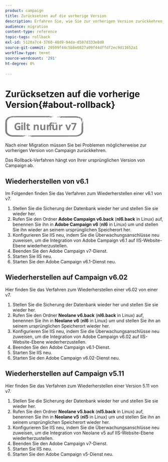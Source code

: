 ```yaml
---
product: campaign
title: Zurücksetzen auf die vorherige Version
description: Erfahren Sie, wie Sie zur vorherigen Version zurückkehren.
audience: migration
content-type: reference
topic-tags: rollback
exl-id: 5120a7c4-3760-48d9-94da-d587d333e8d8
source-git-commit: 20509f44c5b8e0827a09f44dffdf2ec9d11652a1
workflow-type: tm+mt
source-wordcount: '291'
ht-degree: 0%

---
```


# Zurücksetzen auf die vorherige Version{#about-rollback}

![](../../assets/v7-only.svg)

Nach einer Migration müssen Sie bei Problemen möglicherweise zur vorherigen Version von Campaign zurückkehren.

Das Rollback-Verfahren hängt von Ihrer ursprünglichen Version von Campaign ab.

## Wiederherstellen von v6.1

Im Folgenden finden Sie das Verfahren zum Wiederherstellen einer v6.1 von v7.

1. Stellen Sie die Sicherung der Datenbank wieder her und stellen Sie sie wieder her.
1. Rufen Sie den Ordner **Adobe Campaign v6.back** (**nl6.back** in Linux) auf, benennen Sie ihn in **Adobe Campaign v6** (**nl6** in Linux) um und stellen Sie ihn wieder an seinem ursprünglichen Speicherort her.
1. Konfigurieren Sie IIS neu, indem Sie die Überwachungsanschlüsse neu zuweisen, um die Integration von Adobe Campaign v6.1 auf IIS-Website-Ebene wiederherzustellen.
1. Beenden Sie den Adobe Campaign v7-Dienst.
1. Starten Sie IIS neu.
1. Starten Sie den Adobe Campaign v6.1-Dienst neu.

## Wiederherstellen auf Campaign v6.02

Hier finden Sie das Verfahren zum Wiederherstellen einer v6.02 von einer v7.

1. Stellen Sie die Sicherung der Datenbank wieder her und stellen Sie sie wieder her.
1. Rufen Sie den Ordner **Neolane v6.back** (**nl6.back** in Linux) auf, benennen Sie ihn in **Neolane v6** (**nl6** in Linux) um und stellen Sie ihn an seinem ursprünglichen Speicherort wieder her.
1. Konfigurieren Sie IIS neu, indem Sie die Überwachungsanschlüsse neu zuweisen, um die Integration von Adobe Campaign v6.02 auf IIS-Website-Ebene wiederherzustellen.
1. Beenden Sie den Adobe Campaign v6.1-Dienst.
1. Starten Sie IIS neu.
1. Starten Sie den Adobe Campaign v6.02-Dienst neu.

## Wiederherstellen auf Campaign v5.11

Hier finden Sie das Verfahren zum Wiederherstellen einer Version 5.11 von v7.

1. Stellen Sie die Sicherung der Datenbank wieder her und stellen Sie sie wieder her.
1. Rufen Sie den Ordner **Neolane v5.back** (**nl5.back** in Linux) auf, benennen Sie ihn in **Neolane v5** (**nl5** in Linux) um und stellen Sie ihn an seinem ursprünglichen Speicherort wieder her.
1. Konfigurieren Sie IIS neu, indem Sie die Überwachungsanschlüsse neu zuweisen, um die Integration von Neolane v5 auf IIS-Website-Ebene wiederherzustellen.
1. Beenden Sie den Adobe Campaign v7-Dienst.
1. Starten Sie IIS neu.
1. Starten Sie den Adobe Campaign v5-Dienst neu.
